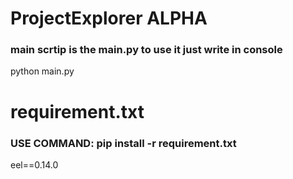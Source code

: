 # ProjectExplorer ALPHA
### main scrtip is the main.py to use it just write in console
python main.py


# requirement.txt
### USE COMMAND: pip install -r requirement.txt
eel==0.14.0

